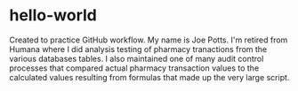 # hello-world
Created to practice GitHub workflow.
My name is Joe Potts.  I'm retired from Humana where I did analysis testing of pharmacy tranactions from the various databases tables. 
I also maintained one of many audit control processes that compared actual pharmacy transaction values to the calculated values resulting from formulas that made up the very large script. 
